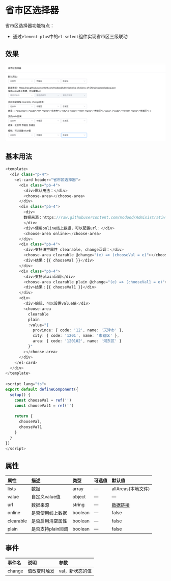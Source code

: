 # 省市区选择器

省市区选择器功能特点：

- 通过`element-plus`中的`el-select`组件实现省市区三级联动

## 效果
![choose-area](../assets/choose-area.png)

## 基本用法



```typescript
<template>
  <div class="p-4">
    <el-card header="省市区选择器">
      <div class="pb-4">
        <div>默认用法：</div>
        <choose-area></choose-area>
      </div>
      <div class="pb-4">
        <div>
        数据来源：https://raw.githubusercontent.com/modood/Administrative-divisions-of-China/master/dist/pca.json
        </div>
        <div>使用online线上数据，可以配置url：</div>
        <choose-area online></choose-area>
      </div>
      <div class="pb-4">
        <div>支持清空属性 clearable, change回调：</div>
        <choose-area clearable @change="(e) => (chooseVal = e)"></choose-area>
        <div>结果：{{ chooseVal }}</div>
      </div>
      <div class="pb-4">
        <div>支持plain回调</div>
        <choose-area clearable plain @change="(e) => (chooseVal1 = e)"></choose-area>
        <div>结果：{{ chooseVal1 }}</div>
      </div>
      <div>
        <div>编辑，可以设置value值</div>
        <choose-area
          clearable
          plain
          :value="{
            province: { code: '12', name: '天津市' },
            city: { code: '1201', name: '市辖区' },
            area: { code: '120102', name: '河东区' }
          }"
        ></choose-area>
      </div>
    </el-card>
  </div>
</template>

<script lang="ts">
export default defineComponent({
  setup() {
    const chooseVal = ref('')
    const chooseVal1 = ref('')

    return {
      chooseVal,
      chooseVal1
    }
  }
})
</script>
```

## 属性

| 属性       | 描述             | 类型    | 可选值 | 默认值 |
| :--------- | :--------------- | :------ | :----- | :----- |
| lists      | 数据       | array  | —      | allAreas(本地文件)       |
| value | 自定义value值   | object  | —      |    —      |
| url    | 数据来源 | string | —      | [数据链接](https://github.91chi.fun/https://raw.githubusercontent.com/modood/Administrative-divisions-of-China/master/dist/pca.json)  |
| online    | 是否使用线上数据 | boolean | —      | false  |
| clearable    | 是否启用清空属性 | boolean | —      | false  |
| plain    | 是否支持plain回调 | boolean | —      | false  |

## 事件


| 事件名 | 说明                                               | 参数            |
| :----- | :------------------------------------------------- | :-------------- |
| change | 值改变时触发 | val，新状态的值 |
